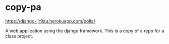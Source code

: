 # copy-pa

https://django-jlr9au.herokuapp.com/polls/

A web application using the django framework. This is a copy of a repo for a class project. 
